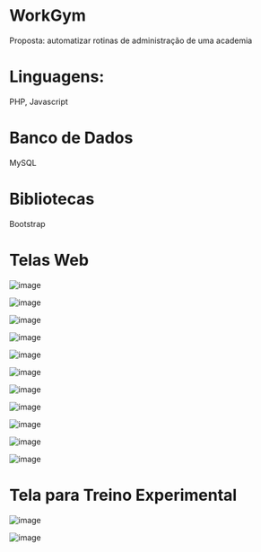 # WorkGym

Proposta: automatizar rotinas de administração de uma academia

# Linguagens:

PHP,
Javascript

# Banco de Dados

MySQL

# Bibliotecas

Bootstrap

# Telas Web

![image](https://user-images.githubusercontent.com/57717982/130362261-b04face0-f499-4e9a-bc0a-c931c246d05d.png)

![image](https://user-images.githubusercontent.com/57717982/130362267-c4940e92-4a3c-4c41-b106-438f396f757c.png)

![image](https://user-images.githubusercontent.com/57717982/130362276-18e9980f-988c-47ea-942f-519a502f99c0.png)

![image](https://user-images.githubusercontent.com/57717982/130362283-cf02f4c0-6b7f-46ce-91f1-47846b3d3ee6.png)

![image](https://user-images.githubusercontent.com/57717982/130362288-e95a5ece-f37e-4a14-b932-96dd6cbdce11.png)

![image](https://user-images.githubusercontent.com/57717982/130362293-1db0f31a-4cbf-4f47-9981-430fe3a5718d.png)

![image](https://user-images.githubusercontent.com/57717982/130362297-e03a5247-3949-4b88-82fd-2e45bd601765.png)

![image](https://user-images.githubusercontent.com/57717982/130362299-c52af9ee-ae16-4bb2-a181-f409b9702858.png)

![image](https://user-images.githubusercontent.com/57717982/130362306-5797ddf8-2abc-433f-901d-5563d0804b5e.png)

![image](https://user-images.githubusercontent.com/57717982/130362313-567d7516-d35e-4d1e-8a95-66c98c4aa590.png)

![image](https://user-images.githubusercontent.com/57717982/130362318-8361af91-4c1c-4527-bcb7-dd456a4910d7.png)

# Tela para Treino Experimental

![image](https://user-images.githubusercontent.com/57717982/130362325-92662f3b-89cf-4c1a-8018-2c935e6a3c68.png)

![image](https://user-images.githubusercontent.com/57717982/130362331-c2495f7b-fb85-428e-ad82-849182f374a1.png)



